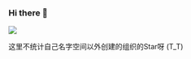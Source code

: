 ### Hi there 👋
![](https://github-readme-stats.vercel.app/api?username=ryouaki&show_icons=true&hide_border=true)

这里不统计自己名字空间以外创建的组织的Star呀 (T_T)
